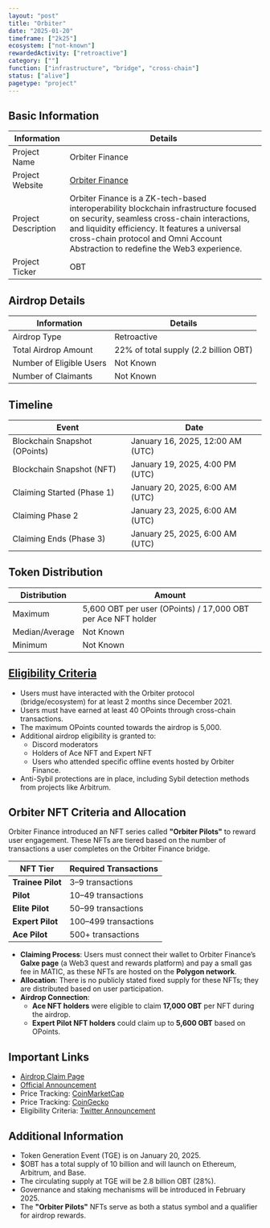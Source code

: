 ```yaml
---
layout: "post"
title: "Orbiter"
date: "2025-01-20"
timeframe: ["2k25"]
ecosystem: ["not-known"]
rewardedActivity: ["retroactive"]
category: [""]
function: ["infrastructure", "bridge", "cross-chain"]
status: ["alive"]
pagetype: "project"
---
```


## Basic Information

| Information         | Details                                                                                                                                                                                                                                                                    |
| ------------------- | -------------------------------------------------------------------------------------------------------------------------------------------------------------------------------------------------------------------------------------------------------------------------- |
| Project Name        | Orbiter Finance                                                                                                                                                                                                                                                            |
| Project Website     | [Orbiter Finance](https://orbiter.finance)                                                                                                                                                                                                                                 |
| Project Description | Orbiter Finance is a ZK-tech-based interoperability blockchain infrastructure focused on security, seamless cross-chain interactions, and liquidity efficiency. It features a universal cross-chain protocol and Omni Account Abstraction to redefine the Web3 experience. |
| Project Ticker      | OBT                                                                                                                                                                                                                                                                        |

## Airdrop Details

| Information              | Details                               |
| ------------------------ | ------------------------------------- |
| Airdrop Type             | Retroactive                           |
| Total Airdrop Amount     | 22% of total supply (2.2 billion OBT) |
| Number of Eligible Users | Not Known                             |
| Number of Claimants      | Not Known                             |

## Timeline

| Event                         | Date                             |
| ----------------------------- | -------------------------------- |
| Blockchain Snapshot (OPoints) | January 16, 2025, 12:00 AM (UTC) |
| Blockchain Snapshot (NFT)     | January 19, 2025, 4:00 PM (UTC)  |
| Claiming Started (Phase 1)    | January 20, 2025, 6:00 AM (UTC)  |
| Claiming Phase 2              | January 23, 2025, 6:00 AM (UTC)  |
| Claiming Ends (Phase 3)       | January 25, 2025, 6:00 AM (UTC)  |

## Token Distribution

| Distribution   | Amount                                                       |
| -------------- | ------------------------------------------------------------ |
| Maximum        | 5,600 OBT per user (OPoints) / 17,000 OBT per Ace NFT holder |
| Median/Average | Not Known                                                    |
| Minimum        | Not Known                                                    |

## [Eligibility Criteria](https://orbiter-finance.medium.com/obtokenomics-and-airdrop-eligibility-guide-3549dd00807a)

- Users must have interacted with the Orbiter protocol (bridge/ecosystem) for at least 2 months since December 2021.
- Users must have earned at least 40 OPoints through cross-chain transactions.
- The maximum OPoints counted towards the airdrop is 5,000.
- Additional airdrop eligibility is granted to:
  - Discord moderators
  - Holders of Ace NFT and Expert NFT
  - Users who attended specific offline events hosted by Orbiter Finance.
- Anti-Sybil protections are in place, including Sybil detection methods from projects like Arbitrum.

## Orbiter NFT Criteria and Allocation

Orbiter Finance introduced an NFT series called **"Orbiter Pilots"** to reward user engagement. These NFTs are tiered based on the number of transactions a user completes on the Orbiter Finance bridge.

| NFT Tier          | Required Transactions |
| ----------------- | --------------------- |
| **Trainee Pilot** | 3–9 transactions      |
| **Pilot**         | 10–49 transactions    |
| **Elite Pilot**   | 50–99 transactions    |
| **Expert Pilot**  | 100–499 transactions  |
| **Ace Pilot**     | 500+ transactions     |

- **Claiming Process**: Users must connect their wallet to Orbiter Finance’s **Galxe page** (a Web3 quest and rewards platform) and pay a small gas fee in MATIC, as these NFTs are hosted on the **Polygon network**.
- **Allocation**: There is no publicly stated fixed supply for these NFTs; they are distributed based on user participation.
- **Airdrop Connection**:
  - **Ace NFT holders** were eligible to claim **17,000 OBT** per NFT during the airdrop.
  - **Expert Pilot NFT holders** could claim up to **5,600 OBT** based on OPoints.

## Important Links

- [Airdrop Claim Page](https://orbiter.finance/en/airdrop)
- [Official Announcement](https://orbiter-finance.medium.com/obtokenomics-and-airdrop-eligibility-guide-3549dd00807a)
- Price Tracking: [CoinMarketCap](https://coinmarketcap.com/currencies/orbiter-finance)
- Price Tracking: [CoinGecko](https://www.coingecko.com/en/coins/orbiter-finance)
- Eligibility Criteria: [Twitter Announcement](https://x.com/Orbiter_Finance/status/1880195622286028893)

## Additional Information

- Token Generation Event (TGE) is on January 20, 2025.
- $OBT has a total supply of 10 billion and will launch on Ethereum, Arbitrum, and Base.
- The circulating supply at TGE will be 2.8 billion OBT (28%).
- Governance and staking mechanisms will be introduced in February 2025.
- The **"Orbiter Pilots"** NFTs serve as both a status symbol and a qualifier for airdrop rewards.